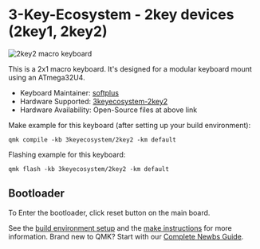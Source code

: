 # 3-Key-Ecosystem - 2key devices (2key1, 2key2)

![2key2 macro keyboard](https://i.imgur.com/IJ1Zyc7.jpeg)

This is a 2x1 macro keyboard.
It's designed for a modular keyboard mount using an ATmega32U4.

* Keyboard Maintainer: [softplus](https://github.com/softplus)
* Hardware Supported: [3keyecosystem-2key2](https://github.com/softplus/3keyecosystem/tree/main/2key/2key2)
* Hardware Availability: Open-Source files at above link

Make example for this keyboard (after setting up your build environment):

    qmk compile -kb 3keyecosystem/2key2 -km default

Flashing example for this keyboard:

    qmk flash -kb 3keyecosystem/2key2 -km default

## Bootloader

To Enter the bootloader, click reset button on the main board.

See the [build environment setup](https://docs.qmk.fm/#/getting_started_build_tools) and the [make instructions](https://docs.qmk.fm/#/getting_started_make_guide) for more information. Brand new to QMK? Start with our [Complete Newbs Guide](https://docs.qmk.fm/#/newbs).
